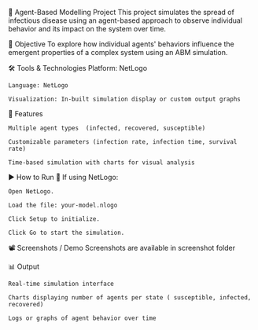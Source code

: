 🧠 Agent-Based Modelling Project
This project simulates the spread of infectious disease using an agent-based approach to observe individual behavior and its impact on the system over time.

🎯 Objective
To explore how individual agents' behaviors influence the emergent properties of a complex system using an ABM simulation.

🛠️ Tools & Technologies
    Platform: NetLogo 

    Language: NetLogo 

    Visualization: In-built simulation display or custom output graphs

📌 Features

    Multiple agent types  (infected, recovered, susceptible)

    Customizable parameters (infection rate, infection time, survival rate)

    Time-based simulation with charts for visual analysis


▶️ How to Run
🧪 If using NetLogo:

    Open NetLogo.

    Load the file: your-model.nlogo

    Click Setup to initialize.

    Click Go to start the simulation.

📽️ Screenshots / Demo
   Screenshots are available in screenshot folder

📊 Output

    Real-time simulation interface

    Charts displaying number of agents per state ( susceptible, infected, recovered)

    Logs or graphs of agent behavior over time
